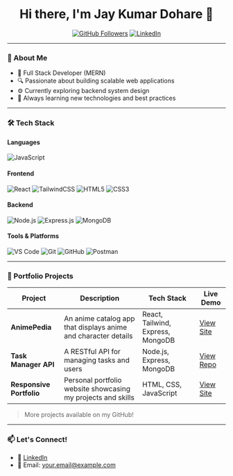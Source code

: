 <h1 align="center">Hi there, I'm Jay Kumar Dohare 👋</h1>

<p align="center">
  <a href="https://github.com/jaykumardohare"><img src="https://img.shields.io/github/followers/jaykumardohare?label=GitHub&style=social" alt="GitHub Followers"></a>
  <a href="https://www.linkedin.com/in/jaykumardohare/"><img src="https://img.shields.io/badge/LinkedIn-blue?logo=linkedin&logoColor=white" alt="LinkedIn"></a>
</p>

---

### 🚀 About Me
- 💼 Full Stack Developer (MERN)
- 🔍 Passionate about building scalable web applications
- ⚙️ Currently exploring backend system design
- 🧠 Always learning new technologies and best practices

---

### 🛠️ Tech Stack

#### Languages
![JavaScript](https://img.shields.io/badge/-JavaScript-black?style=flat-square&logo=javascript)

#### Frontend
![React](https://img.shields.io/badge/-React-black?style=flat-square&logo=react)
![TailwindCSS](https://img.shields.io/badge/-TailwindCSS-38B2AC?style=flat-square&logo=tailwind-css)
![HTML5](https://img.shields.io/badge/-HTML5-E34F26?style=flat-square&logo=html5&logoColor=white)
![CSS3](https://img.shields.io/badge/-CSS3-1572B6?style=flat-square&logo=css3)

#### Backend
![Node.js](https://img.shields.io/badge/-Node.js-black?style=flat-square&logo=node.js)
![Express.js](https://img.shields.io/badge/-Express.js-000000?style=flat-square&logo=express)
![MongoDB](https://img.shields.io/badge/-MongoDB-4EA94B?style=flat-square&logo=mongodb)

#### Tools & Platforms
![VS Code](https://img.shields.io/badge/-VSCode-007ACC?style=flat-square&logo=visual-studio-code)
![Git](https://img.shields.io/badge/-Git-black?style=flat-square&logo=git)
![GitHub](https://img.shields.io/badge/-GitHub-181717?style=flat-square&logo=github)
![Postman](https://img.shields.io/badge/-Postman-black?style=flat-square&logo=postman)

---

### 💼 Portfolio Projects

| Project | Description | Tech Stack | Live Demo |
|--------|-------------|------------|------------|
| **AnimePedia** | An anime catalog app that displays anime and character details | React, Tailwind, Express, MongoDB | [View Site](https://your-animepedia-link.com) |
| **Task Manager API** | A RESTful API for managing tasks and users | Node.js, Express, MongoDB | [View Repo](https://github.com/jaykumardohare/task-manager-api) |
| **Responsive Portfolio** | Personal portfolio website showcasing my projects and skills | HTML, CSS, JavaScript | [View Site](https://your-portfolio-link.com) |

> More projects available on my GitHub!

---

### 📫 Let's Connect!
- 💼 [LinkedIn](https://www.linkedin.com/in/jaykumardohare/)
- 💌 Email: [your.email@example.com](jaykumardohare123@gmail.com)

